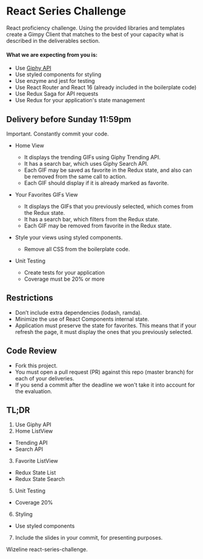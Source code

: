 # React Series Challenge

React proficiency challenge. Using the provided libraries and templates create a Gimpy Client that matches to the best of your capacity what is described in the deliverables section.


#### What we are expecting from you is:
- Use [Giphy API](https://developers.giphy.com/docs)
- Use styled components for styling
- Use enzyme and jest for testing
- Use React Router and React 16 (already included in the boilerplate code)
- Use Redux Saga for API requests
- Use Redux for your application's state management 

## Delivery before Sunday 11:59pm
Important. Constantly commit your code.

- Home View
  - It displays the trending GIFs using Giphy Trending API.
  - It has a search bar, which uses Giphy Search API.
  - Each GIF may be saved as favorite in the Redux state, and also can be removed from the same call to action.
  - Each GIF should display if it is already marked as favorite.

- Your Favorites GIFs View
  - It displays the GIFs that you previously selected, which comes from the Redux state.
  - It has a search bar, which filters from the Redux state.
  - Each GIF may be removed from favorite in the Redux state.

- Style your views using styled components.
  - Remove all CSS from the boilerplate code.

- Unit Testing
  - Create tests for your application
  - Coverage must be 20% or more

## Restrictions
- Don’t include extra dependencies (lodash, ramda).
- Minimize the use of React Components internal state.
- Application must preserve the state for favorites. This means that if your refresh the page, it must display the ones that you previously selected.

## Code Review
- Fork this project.
- You must open a pull request (PR) against this repo (master branch) for each of your deliveries.
- If you send a commit after the deadline we won't take it into account for the evaluation.

## TL;DR
1. Use Giphy API
2. Home ListView
  - Trending API
  - Search API
3. Favorite ListView
  - Redux State List
  - Redux State Search
5. Unit Testing
  - Coverage 20%
6. Styling
  - Use styled components
7. Include the slides in your commit, for presenting purposes.
  
 Wizeline react-series-challenge.
